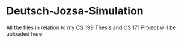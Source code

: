 # Deutsch-Jozsa-Simulation
All the files in relation to my CS 199 Thesis and CS 171 Project will be uploaded here.

